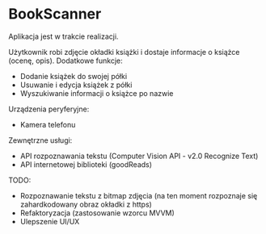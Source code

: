 # BookScanner
Aplikacja jest w trakcie realizacji.

Użytkownik robi zdjęcie okładki książki i dostaje informacje o książce (ocenę, opis).
Dodatkowe funkcje:
- Dodanie książek do swojej półki
- Usuwanie i edycja książek z półki
- Wyszukiwanie informacji o książce po nazwie

Urządzenia peryferyjne:
- Kamera telefonu

Zewnętrzne usługi:
- API rozpoznawania tekstu (Computer Vision API - v2.0 Recognize Text) 
- API internetowej biblioteki (goodReads)

TODO:
- Rozpoznawanie tekstu z bitmap zdjęcia (na ten moment rozpoznaje się zahardkodowany obraz okładki z https)
- Refaktoryzacja (zastosowanie wzorcu MVVM)
- Ulepszenie UI/UX
